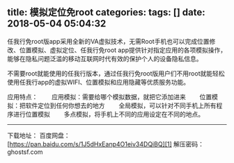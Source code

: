 title: 模拟定位免root
categories: 
tags: []
date: 2018-05-04 05:04:32
---
任我行免root版app采用全新的VA虚拟技术，无需Root手机也可以完成位置修改、位置模拟、虚拟定位、任我行免root app提供针对指定应用的各项模拟操作，能够在隐私问题泛滥的移动互联网时代有效的保护个人的设备隐私信息。

不需要root就能使用的任我行版本，通过任我行免root版用户们不用root就能轻松使用任我行app的虚拟WIFI、位置模拟和应用隐藏等优质服务功能。

应用特点：
　　应用模拟：需要给哪个模拟数据，就把它添加进来
　　位置模拟：把软件定位到任何你想去的地方
　　全局模拟，可以针对不同手机上所有程序进行位置模拟
　　多点模拟，将手机上不同的应用设定在不同的地点。


----------


下载地址：
百度网盘：
[https://pan.baidu.com/s/1J5dHxEanp4O1eiv34DQiBQ][1]
解压密码：ghostsf.com


  [1]: https://pan.baidu.com/s/1J5dHxEanp4O1eiv34DQiBQ